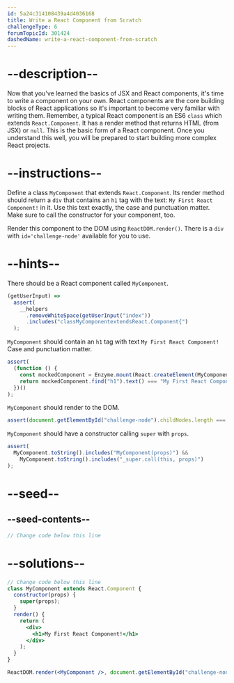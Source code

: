 ```yaml
---
id: 5a24c314108439a4d4036168
title: Write a React Component from Scratch
challengeType: 6
forumTopicId: 301424
dashedName: write-a-react-component-from-scratch
---
```


# --description--

Now that you've learned the basics of JSX and React components, it's time to write a component on your own. React components are the core building blocks of React applications so it's important to become very familiar with writing them. Remember, a typical React component is an ES6 `class` which extends `React.Component`. It has a render method that returns HTML (from JSX) or `null`. This is the basic form of a React component. Once you understand this well, you will be prepared to start building more complex React projects.

# --instructions--

Define a class `MyComponent` that extends `React.Component`. Its render method should return a `div` that contains an `h1` tag with the text: `My First React Component!` in it. Use this text exactly, the case and punctuation matter. Make sure to call the constructor for your component, too.

Render this component to the DOM using `ReactDOM.render()`. There is a `div` with `id='challenge-node'` available for you to use.

# --hints--

There should be a React component called `MyComponent`.

```js
(getUserInput) =>
  assert(
    __helpers
      .removeWhiteSpace(getUserInput("index"))
      .includes("classMyComponentextendsReact.Component{")
  );
```

`MyComponent` should contain an `h1` tag with text `My First React Component!` Case and punctuation matter.

```js
assert(
  (function () {
    const mockedComponent = Enzyme.mount(React.createElement(MyComponent));
    return mockedComponent.find("h1").text() === "My First React Component!";
  })()
);
```

`MyComponent` should render to the DOM.

```js
assert(document.getElementById("challenge-node").childNodes.length === 1);
```

`MyComponent` should have a constructor calling `super` with `props`.

```js
assert(
  MyComponent.toString().includes("MyComponent(props)") &&
    MyComponent.toString().includes("_super.call(this, props)")
);
```

# --seed--

## --seed-contents--

```jsx
// Change code below this line
```

# --solutions--

```jsx
// Change code below this line
class MyComponent extends React.Component {
  constructor(props) {
    super(props);
  }
  render() {
    return (
      <div>
        <h1>My First React Component!</h1>
      </div>
    );
  }
}

ReactDOM.render(<MyComponent />, document.getElementById("challenge-node"));
```
